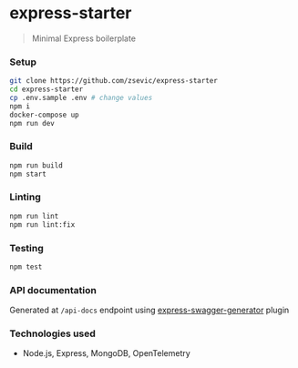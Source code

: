 # express-starter

> Minimal Express boilerplate

### Setup

```bash
git clone https://github.com/zsevic/express-starter
cd express-starter
cp .env.sample .env # change values
npm i
docker-compose up
npm run dev
```

### Build

```bash
npm run build
npm start
```

### Linting

```bash
npm run lint
npm run lint:fix
```

### Testing

```bash
npm test
```

### API documentation

Generated at `/api-docs` endpoint using [express-swagger-generator](https://www.npmjs.com/package/express-swagger-generator) plugin

### Technologies used

- Node.js, Express, MongoDB, OpenTelemetry
